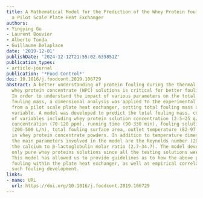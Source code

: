 ```yaml
---
title: A Mathematical Model for the Prediction of the Whey Protein Fouling Mass in
  a Pilot Scale Plate Heat Exchanger
authors:
- Yingying Gu
- Laurent Bouvier
- Alberto Tonda
- Guillaume Delaplace
date: '2019-12-01'
publishDate: '2024-12-12T21:55:02.639851Z'
publication_types:
- article-journal
publication: '*Food Control*'
doi: 10.1016/j.foodcont.2019.106729
abstract: A better understanding of protein fouling during the thermal treatment of
  whey protein concentrate (WPC) solutions is critical for better fouling control.
  In order to understand the impact of various parameters on the total whey protein
  fouling mass, a dimensional analysis was applied to the experimental data obtained
  from a pilot scale plate heat exchanger, setting total fouling mass as the target
  variable. A model was developed to predict the total fouling mass, covering a series
  of variables including whey protein solution concentration (2.5–25 g/L), calcium
  concentration (70-120 ppm), running time (90-330 min), fouling solution flow rate
  (200-500 L/h), total fouling surface area, outlet temperature (82-97 °C) and differences
  in whey protein concentrate powders. In addition to temperature dimensionless parameters,
  the main parameters involved in the model are the Reynolds number (2000-5000) and
  the calcium to β-lactoglobulin molar ratio (2.7–34.7). The model developed concerns
  only pure whey proteins solutions since all the testing solutions were casein free.
  This model has allowed us to provide guidelines as to how the above parameters influence
  fouling within the plate heat exchanger, as well as empirical correlations for predicting
  such fouling development.
links:
- name: URL
  url: https://doi.org/10.1016/j.foodcont.2019.106729
---
```

